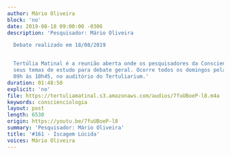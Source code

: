 ```yaml
---
author: Mário Oliveira
block: 'no'
date: 2019-08-18 09:00:00 -0306
description: 'Pesquisador: Mário Oliveira

  Debate realizado em 18/08/2019


  Tertúlia Matinal é a reunião aberta onde os pesquisadores da Conscienciologia apresentam
  seus temas de estudo para debate geral. Ocorre todos os domingos pela manhã, das
  09h às 10h45, no auditório do Tertuliarium.'
duration: 01:48:50
explicit: 'no'
file: https://tertuliamatinal.s3.amazonaws.com/audios/7fuUBoeP-l8.m4a
keywords: conscienciologia
layout: post
length: 6530
origin: https://youtu.be/7fuUBoeP-l8
summary: 'Pesquisador: Mário Oliveira'
title: '#161 - Iscagem Lúcida'
voices: Mário Oliveira
---
```

